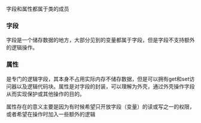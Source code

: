 字段和属性都属于类的成员
### 字段
字段是一个储存数据的地方，大部分见到的变量都属于字段，但是字段不支持额外的逻辑操作。
### 属性
是专门的逻辑字段，其本身不占用实际内存不储存数据，但是可以拥有get和set访问器以及逻辑代码块。属性是对字段的封装，可以理解为外壳，通过外壳操作字段从而实现保护或其他操作的目的。

属性存在的意义主要是因为有时候希望只开放字段（变量）的读或写之一的权限，或者希望在操作时加入一些额外的逻辑

